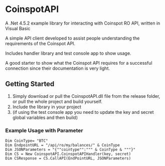 # CoinspotAPI

A .Net 4.5.2 example library for interacting with Coinspot RO API, written in Visual Basic

A simple API client developed to assist people understanding the requirements of the Coinspot API.

Includes handler library and test console app to show usage.

A good starter to show what the Coinspot API requires for a successful connection since their documentation is very light.

## Getting Started

1. Simply download or pull the CoinspotAPI.dll file from the release folder, or pull the whole project and build yourself.
2. Include the library in your project
3. (if using the test console app you need to update the key and secret global variables and then build)

### Example Usage with Parameter
```
Dim CoinType= "BTC"
Dim EndpointURL = "/api/ro/my/balances/" & CoinType
Dim JSONParameters = "{""cointype"":""" & CoinType & """}"
Dim CS = New CoinspotAPI.CoinspotAPIHandler(key, secret)
Dim CSResponse = CS.CallAPI(EndPointURL, JSONParameters)
```

